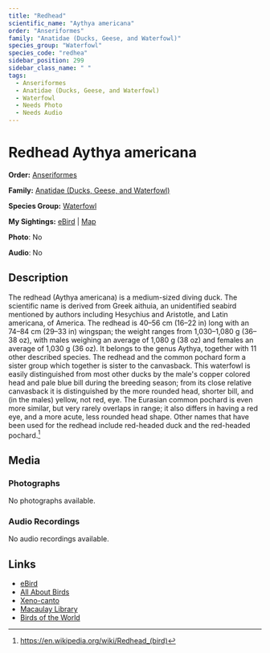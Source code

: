 ```yaml
---
title: "Redhead"
scientific_name: "Aythya americana"
order: "Anseriformes"
family: "Anatidae (Ducks, Geese, and Waterfowl)"
species_group: "Waterfowl"
species_code: "redhea"
sidebar_position: 299
sidebar_class_name: " "
tags: 
  - Anseriformes
  - Anatidae (Ducks, Geese, and Waterfowl)
  - Waterfowl
  - Needs Photo
  - Needs Audio
---
```


# Redhead <span className='sci_name'>Aythya americana</span>

**Order:** [Anseriformes](/tags/anseriformes)

**Family:** [Anatidae (Ducks, Geese, and Waterfowl)](/tags/anatidae-ducks-geese-and-waterfowl)

**Species Group:** [Waterfowl](/tags/waterfowl)

**My Sightings:** [eBird](https://ebird.org/lifelist?r=world&time=life&spp=redhea) | [Map](/map?species_code=redhea)

**Photo**: No 

**Audio**: No

## Description
The redhead (Aythya americana) is a medium-sized diving duck. The scientific name is derived from Greek aithuia, an unidentified seabird mentioned by authors including Hesychius and Aristotle, and Latin americana, of America. The redhead is 40–56 cm (16–22 in) long with an 74–84 cm (29–33 in) wingspan; the weight ranges from 1,030–1,080 g (36–38 oz), with males weighing an average of 1,080 g (38 oz) and females an average of 1,030 g (36 oz). It belongs to the genus Aythya, together with 11 other described species. The redhead and the common pochard form a sister group which together is sister to the canvasback. This waterfowl is easily distinguished from most other ducks by the male's copper colored head and pale blue bill during the breeding season; from its close relative canvasback it is distinguished by the more rounded head, shorter bill, and (in the males) yellow, not red, eye. The Eurasian common pochard is even more similar, but very rarely overlaps in range; it also differs in having a red eye, and a more acute, less rounded head shape.
Other names that have been used for the redhead include red-headed duck and the red-headed pochard.[^1]

[^1]: https://en.wikipedia.org/wiki/Redhead_(bird)

## Media
### Photographs
No photographs available.

### Audio Recordings
No audio recordings available.

## Links
* [eBird](https://ebird.org/species/redhea) 
* [All About Birds](https://www.allaboutbirds.org/guide/redhea) 
* [Xeno-canto](https://www.xeno-canto.org/species/aythya-americana) 
* [Macaulay Library](https://search.macaulaylibrary.org/catalog?taxonCode=redhea&sort=rating_rank_desc)
* [Birds of the World](https://birdsoftheworld.org/bow/species/redhea)
